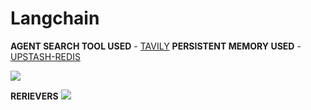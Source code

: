 # Langchain

**AGENT SEARCH TOOL USED** - [TAVILY](https://www.tavily.com/)
**PERSISTENT MEMORY USED** - [UPSTASH-REDIS](https://js.langchain.com/docs/integrations/stores/upstash_redis_storage/)

<img src="https://js.langchain.com/assets/images/rag_concepts-4499b260d1053838a3e361fb54f376ec.png">

**RERIEVERS**
<img src="https://js.langchain.com/assets/images/retriever_full_docs-e6282aafd63f69ab3fcb26b2cfc46b5c.png">

